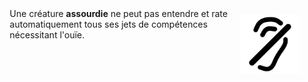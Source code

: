  <div class="warning" style='background-color:var(--bg); border-left: solid var(--titl) 4px; border-radius: 4px;'>
<p style='padding:0.7em; margin-left:0.7em; display: inline-block;'>
<img src="../../Illustrations/Conditions/FinalDeafened.png" style="width:20%;  float:right; padding:0.7em">
Une créature <b>assourdie</b> ne peut pas entendre et rate automatiquement tous ses jets de compétences nécessitant l'ouïe.<br>
</p>
</div>